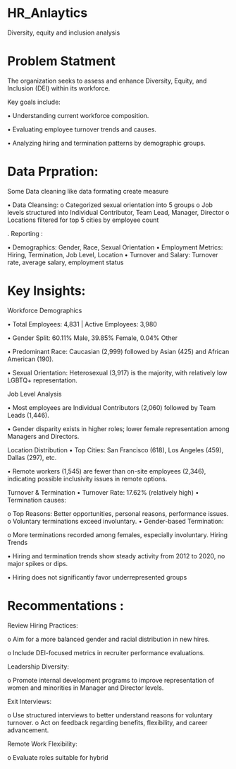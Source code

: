 # HR_Anlaytics
Diversity, equity and inclusion analysis

# Problem Statment

The organization seeks to assess and enhance Diversity, Equity, and Inclusion (DEI) within its workforce. 

 Key goals include:
 
•	Understanding current workforce composition.

•	Evaluating employee turnover trends and causes.

•	Analyzing hiring and termination patterns by demographic groups.

# Data Prpration:
 Some Data cleaning like data formating create measure

•	Data Cleansing:
o	Categorized sexual orientation into 5 groups
o	Job levels structured into Individual Contributor, Team Lead, Manager, Director
o	Locations filtered for top 5 cities by employee count


  . Reporting :

•	Demographics: Gender, Race, Sexual Orientation
•	Employment Metrics: Hiring, Termination, Job Level, Location
•	Turnover and Salary: Turnover rate, average salary, employment status


# Key Insights:

Workforce Demographics

•	Total Employees: 4,831 | Active Employees: 3,980

•	Gender Split: 60.11% Male, 39.85% Female, 0.04% Other

•	Predominant Race: Caucasian (2,999) followed by Asian (425) and African American (190).

•	Sexual Orientation: Heterosexual (3,917) is the majority, with relatively low LGBTQ+ representation.

 Job Level Analysis

•	Most employees are Individual Contributors (2,060) followed by Team Leads (1,446).

•	Gender disparity exists in higher roles; lower female representation among Managers and Directors.

 Location Distribution
•	Top Cities: San Francisco (618), Los Angeles (459), Dallas (297), etc.

•	Remote workers (1,545) are fewer than on-site employees (2,346), indicating possible inclusivity issues in remote options.

Turnover & Termination
•	Turnover Rate: 17.62% (relatively high)
•	Termination causes:

o	Top Reasons: Better opportunities, personal reasons, performance issues.
o	Voluntary terminations exceed involuntary.
•	Gender-based Termination:

o	More terminations recorded among females, especially involuntary.
Hiring Trends

•	Hiring and termination trends show steady activity from 2012 to 2020, no major spikes or dips.

•	Hiring does not significantly favor underrepresented groups

# Recommentations :

Review Hiring Practices:

o	Aim for a more balanced gender and racial distribution in new hires.

o	Include DEI-focused metrics in recruiter performance evaluations.

Leadership Diversity:

o	Promote internal development programs to improve representation of women and minorities in Manager and Director levels.

Exit Interviews:

o	Use structured interviews to better understand reasons for voluntary turnover.
o	Act on feedback regarding benefits, flexibility, and career advancement.

Remote Work Flexibility:
   
o	Evaluate roles suitable for hybrid


